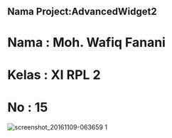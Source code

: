 ## Nama Project:AdvancedWidget2
# Nama : Moh. Wafiq Fanani
# Kelas : XI RPL 2
# No    : 15

![screenshot_20161109-063659 1](https://cloud.githubusercontent.com/assets/22256041/20123646/3238caf2-a653-11e6-9e5c-749779d7fb22.jpg)
